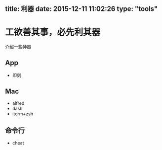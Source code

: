 title: 利器
date: 2015-12-11 11:02:26
type: "tools"
---
# 工欲善其事，必先利其器
介绍一些神器

## App
* 即刻 



## Mac
* alfred
* dash
* iterm+zsh

## 命令行
* cheat